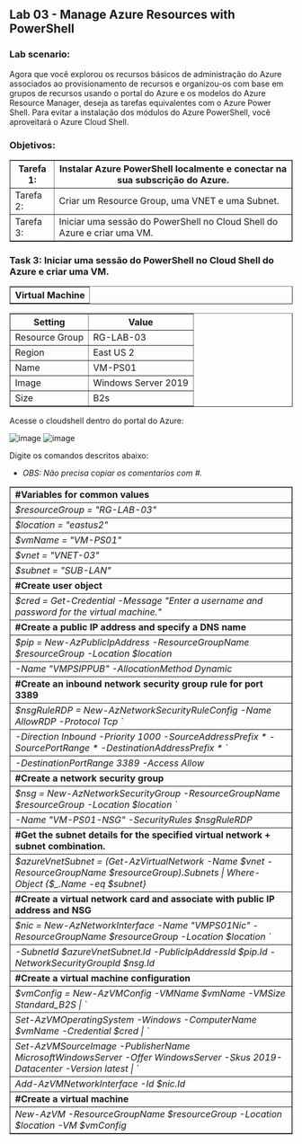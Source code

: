 <h2>Lab 03 - Manage Azure Resources with PowerShell</h2> 

<h3>Lab scenario:</h3> 

Agora que você explorou os recursos básicos de administração do Azure associados ao provisionamento de recursos e organizou-os com base em grupos de recursos usando o portal do Azure e os modelos do Azure Resource Manager, deseja as tarefas equivalentes com o Azure Power Shell. Para evitar a instalação dos módulos do Azure PowerShell, você aproveitará o Azure Cloud Shell. 

<h3>Objetivos:</h3> 

<table border="1">    
  <tr>
    <th colspan="1">Tarefa 1:</th>  	              
    <th colspan="2">Instalar Azure PowerShell localmente e conectar na sua subscrição do Azure.</th>
  </tr>
<td>Tarefa 2:</td>
    <td>Criar um Resource Group, uma VNET e uma Subnet.</td>
  </tr>
  <tr>
    <td>Tarefa 3:</td>
    <td>Iniciar uma sessão do PowerShell no Cloud Shell do Azure e criar uma VM.</td>
  </tr>
 </table>
 
 <h3>Task 3:	Iniciar uma sessão do PowerShell no Cloud Shell do Azure e criar uma VM.</h3>

 <table border="1">    
  <tr>
    <th>Virtual Machine</th> 
</table>

<table border="1">    
  <tr>
    <th colspan="1">Setting</th>  	              
    <th colspan="2">Value</th>
  </tr>
<td>Resource Group</td>
    <td>RG-LAB-03</td>
  </tr>
  <tr>
    <td>Region </td>
    <td>East US 2</td>
  </tr>
   <tr>
    <td>Name</td>
    <td>VM-PS01</td>
  </tr>
   <tr>
    <td>Image</td>
    <td>Windows Server 2019</td>
  </tr>
   <tr>
    <td>Size</td>
    <td>B2s</td>
  </tr>
 </table>
 
Acesse o cloudshell dentro do portal do Azure: 

![image](https://user-images.githubusercontent.com/107069287/189972215-0bb5c950-5339-4c42-b390-a3ba95d60db4.png)
![image](https://user-images.githubusercontent.com/107069287/189973247-346f8e09-b89b-4f15-86b8-b672029d6055.png)

Digite os comandos descritos abaixo: 
- <i>OBS: Não precisa copiar os comentarios com #.</i>

 <table border="1">    
  <tr>
    <td><b>#Variables for common values</b></td>   
  </tr>
  <tr>
    <td><i>$resourceGroup = "RG-LAB-03"</i></td>
  </tr>
  <tr>
    <td><i>$location = "eastus2"</i></td>
  </tr>
  <tr>
    <td><i>$vmName = "VM-PS01"</i></td>
  </tr>
  <tr>
    <td><i>$vnet = "VNET-03"</i></td>
  </tr>
  <tr>
    <td><i>$subnet = "SUB-LAN"</i></td>
  </tr>
     <tr>
       <td colspan="1"><b>#Create user object</b></td>   
  </tr>
  <tr>
    <td><i>$cred = Get-Credential -Message "Enter a username and password for the virtual machine."<i></td>
  </tr>
<tr>
  <td colspan="1"><b>#Create a public IP address and specify a DNS name</b></td>   
  </tr>
  <tr>
    <td><i>$pip = New-AzPublicIpAddress -ResourceGroupName $resourceGroup -Location $location</i></td>
  </tr>
  <tr>
    <td><i>-Name "VMPSIPPUB" -AllocationMethod Dynamic</i></td>
  </tr>  
<tr>
  <td colspan="1"><b>#Create an inbound network security group rule for port 3389</b></td>   
  </tr>
  <tr>
    <td><i>$nsgRuleRDP = New-AzNetworkSecurityRuleConfig -Name AllowRDP  -Protocol Tcp `</i></td>
  </tr>
  <tr>
    <td><i>-Direction Inbound -Priority 1000 -SourceAddressPrefix * -SourcePortRange * -DestinationAddressPrefix * `</i></td>
  </tr>
  <tr>
    <td><i>-DestinationPortRange 3389 -Access Allow</i></td>    
  </tr>
<tr>
  <td colspan="1"><b>#Create a network security group</b></td>   
  </tr>
  <tr>
    <td><i>$nsg = New-AzNetworkSecurityGroup -ResourceGroupName $resourceGroup -Location $location `</i></td>
  </tr>
  <tr>
    <td><i>-Name "VM-PS01-NSG" -SecurityRules $nsgRuleRDP</i></td> 
  </tr>
     <td colspan="1"><b>#Get the subnet details for the specified virtual network + subnet combination.</b></td>   
  </tr>
  <tr>
    <td><i>$azureVnetSubnet = (Get-AzVirtualNetwork -Name $vnet -ResourceGroupName $resourceGroup).Subnets | Where-Object {$_.Name -eq $subnet}</i></td> 
  </tr> 
       <td colspan="1"><b>#Create a virtual network card and associate with public IP address and NSG</b></td>   
  </tr>
  <tr>
    <td><i>$nic = New-AzNetworkInterface -Name "VMPS01Nic" -ResourceGroupName $resourceGroup -Location $location `</i></td> 
  <tr>
    <td><i>-SubnetId $azureVnetSubnet.Id -PublicIpAddressId $pip.Id -NetworkSecurityGroupId $nsg.Id</i></td>
  </tr>
       <td colspan="1"><b>#Create a virtual machine configuration</b></td>   
  </tr>
  <tr>
  <td><i>$vmConfig = New-AzVMConfig -VMName $vmName -VMSize Standard_B2S | `</i></td>
  </tr>
  <tr>
  <td><i>Set-AzVMOperatingSystem -Windows -ComputerName $vmName -Credential $cred | `</i></td>
  </tr>
  <tr>
    <td><i>Set-AzVMSourceImage -PublisherName MicrosoftWindowsServer -Offer WindowsServer -Skus 2019-Datacenter -Version latest | `</i></td>
  </tr>
  <tr>
  <td><i>Add-AzVMNetworkInterface -Id $nic.Id</i></td>
  </tr>
  <tr>
  <td colspan="1"><b>#Create a virtual machine</b></td>   
  </tr>
  <tr>
  <td><i>New-AzVM -ResourceGroupName $resourceGroup -Location $location -VM $vmConfig</i></td> 
  </tr>
</table>

